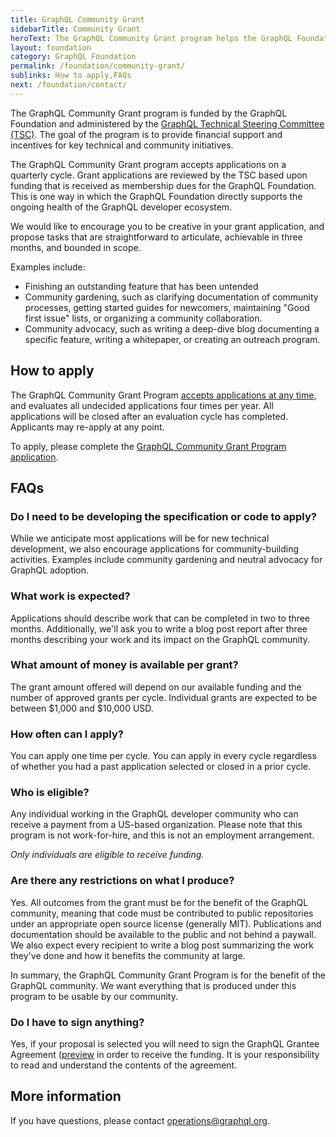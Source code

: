 ```yaml
---
title: GraphQL Community Grant
sidebarTitle: Community Grant
heroText: The GraphQL Community Grant program helps the GraphQL Foundation invest directly into the success, health, and sustainability of our ecosystem.
layout: foundation
category: GraphQL Foundation
permalink: /foundation/community-grant/
sublinks: How to apply,FAQs
next: /foundation/contact/
---
```


The GraphQL Community Grant program is funded by the GraphQL Foundation and administered by the [GraphQL Technical Steering Committee (TSC)](https://github.com/graphql/graphql-wg/blob/main/GraphQL-TSC.md). The goal of the program is to provide financial support and incentives for key technical and community initiatives.

The GraphQL Community Grant program accepts applications on a quarterly cycle. Grant applications are reviewed by the TSC based upon funding that is received as membership dues for the GraphQL Foundation. This is one way in which the GraphQL Foundation directly supports the ongoing health of the GraphQL developer ecosystem.

We would like to encourage you to be creative in your grant application, and propose tasks that are straightforward to articulate, achievable in three months, and bounded in scope.

Examples include:

- Finishing an outstanding feature that has been untended
- Community gardening, such as clarifying documentation of community processes, getting started guides for newcomers, maintaining "Good first issue" lists, or organizing a community collaboration.
- Community advocacy, such as writing a deep-dive blog documenting a specific feature, writing a whitepaper, or creating an outreach program.

## How to apply

The GraphQL Community Grant Program [accepts applications at any time](https://grant-application.graphql.org), and evaluates all undecided applications four times per year. All applications will be closed after an evaluation cycle has completed. Applicants may re-apply at any point.

To apply, please complete the [GraphQL Community Grant Program application](https://grant-application.graphql.org).

## FAQs

### Do I need to be developing the specification or code to apply?

While we anticipate most applications will be for new technical development, we also encourage applications for community-building activities. Examples include community gardening and neutral advocacy for GraphQL adoption.

### What work is expected?

Applications should describe work that can be completed in two to three months. Additionally, we'll ask you to write a blog post report after three months describing your work and its impact on the GraphQL community.

### What amount of money is available per grant?

The grant amount offered will depend on our available funding and the number of approved grants per cycle. Individual grants are expected to be between $1,000 and $10,000 USD.

### How often can I apply?

You can apply one time per cycle. You can apply in every cycle regardless of whether you had a past application selected or closed in a prior cycle.

### Who is eligible?

Any individual working in the GraphQL developer community who can receive a payment from a US-based
organization. Please note that this program is not work-for-hire, and this is not an employment arrangement.

_Only individuals are eligible to receive funding._

### Are there any restrictions on what I produce?

Yes. All outcomes from the grant must be for the benefit of the GraphQL community, meaning that code
must be contributed to public repositories under an appropriate open source license (generally MIT).
Publications and documentation should be available to the public and not behind a paywall. We also
expect every recipient to write a blog post summarizing the work they've done and how it benefits
the community at large.

In summary, the GraphQL Community Grant Program is for the benefit of the GraphQL community. We want
everything that is produced under this program to be usable by our community.

### Do I have to sign anything?

Yes, if your proposal is selected you will need to sign the GraphQL Grantee Agreement ([preview](https://grantee-agreement-preview.graphql.org) in order to receive the funding. It is your responsibility to read and understand the contents of the agreement.

## More information

If you have questions, please contact [operations@graphql.org](mailto:operations@graphql.org).
